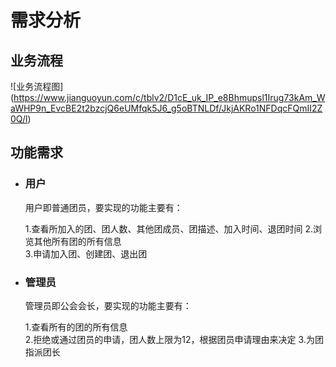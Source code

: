 # 需求分析
## 业务流程
![业务流程图]
(https://www.jianguoyun.com/c/tblv2/D1cE_uk_IP_e8Bhmupsl1Irug73kAm_WaWHP9n_EvcBE2t2bzcjQ6eUMfqk5J6_g5oBTNLDf/JkjAKRo1NFDqcFQmII2Z0Q/l)

## 功能需求
- ### 用户

  用户即普通团员，要实现的功能主要有：

  1.查看所加入的团、团人数、其他团成员、团描述、加入时间、退团时间 
  2.浏览其他所有团的所有信息  
  3.申请加入团、创建团、退出团  


- ### 管理员  
   管理员即公会会长，要实现的功能主要有：


   1.查看所有的团的所有信息  
   2.拒绝或通过团员的申请，团人数上限为12，根据团员申请理由来决定
   3.为团指派团长